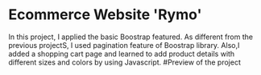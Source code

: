 # Ecommerce Website 'Rymo'
In this project, I applied the basic Boostrap featured. As different from the previous projectS, I used pagination feature of Boostrap library. Also,I added a shopping cart page and learned to add product details with different sizes and colors by using Javascript.
#Preview of the project

